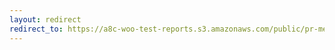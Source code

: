 ```yaml
---
layout: redirect
redirect_to: https://a8c-woo-test-reports.s3.amazonaws.com/public/pr-merge/37430/api/index.html
---
```

